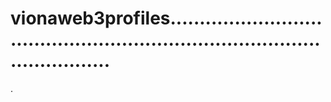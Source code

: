 # vionaweb3profiles................................................................................................
.
